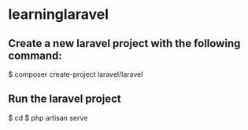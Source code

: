 # learninglaravel

## Create a new laravel project with the following command:
$ composer create-project laravel/laravel <project-name>

## Run the laravel project
$ cd <project-name>
$ php artisan serve 